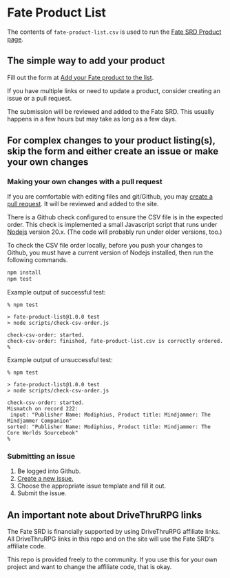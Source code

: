 # Fate Product List

The contents of `fate-product-list.csv` is used to run the [Fate SRD Product page](https://fate-srd.com/products).

## The simple way to add your product

Fill out the form at [Add your Fate product to the list](https://docs.google.com/forms/d/e/1FAIpQLScS3fgz0UWqSSlx7f0hkrtb_-y-HFOsD8bDx576aUkrdiZq5w/viewform?usp=sf_link).

If you have multiple links or need to update a product, consider creating an issue or a pull request.

The submission will be reviewed and added to the Fate SRD. This usually happens in a few hours but may take as long as a few days.

## For complex changes to your product listing(s), skip the form and either create an issue or make your own changes

### Making your own changes with a pull request

If you are comfortable with editing files and git/Github, you may [create a pull request](https://docs.github.com/en/pull-requests/collaborating-with-pull-requests/proposing-changes-to-your-work-with-pull-requests/creating-a-pull-request). It will be reviewed and added to the site.

There is a Github check configured to ensure the CSV file is in the expected order. This check is implemented a small
Javascript script that runs under [Nodejs](https://nodejs.org/) version 20.x. (The code will probably run under older versions, too.)

To check the CSV file order locally, before you push your changes to Github, you must have a current version of Nodejs 
installed, then run the following commands.

```bash
npm install
npm test
```

Example output of successful test:
```
% npm test

> fate-product-list@1.0.0 test
> node scripts/check-csv-order.js

check-csv-order: started.
check-csv-order: finished, fate-product-list.csv is correctly ordered.
%
```

Example output of unsuccessful test:
```
% npm test

> fate-product-list@1.0.0 test
> node scripts/check-csv-order.js

check-csv-order: started.
Mismatch on record 222:
 input: "Publisher Name: Modiphius, Product title: Mindjammer: The Mindjammer Companion"
sorted: "Publisher Name: Modiphius, Product title: Mindjammer: The Core Worlds Sourcebook"
%
```

### Submitting an issue

1. Be logged into Github.
2. [Create a new issue.](https://github.com/fate-srd/fate-product-list/issues/new/choose)
3. Choose the appropriate issue template and fill it out.
4. Submit the issue.

## An important note about DriveThruRPG links

The Fate SRD is financially supported by using DriveThruRPG affiliate links. All DriveThruRPG links in this repo and on the site will use the Fate SRD's affiliate code.

This repo is provided freely to the community. If you use this for your own project and want to change the affiliate code, that is okay.
